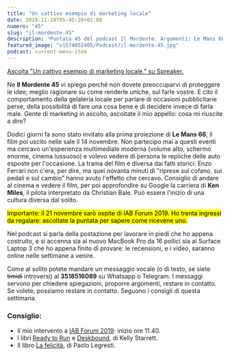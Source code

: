 ```yaml
---
title: "Un cattivo esempio di marketing locale"
date: 2019-11-18T05:45:20+02:00
numero: "45"
slug: "il-mordente-45"
description: "Puntata 45 del podcast Il Mordente. Argomenti: Le Mans 66, marketing locale, scrivania per lavorare in piedi, Macbook Pro 16, IAB Forum 2019, rubare idee, proteggere le idee. Autore: Riccardo Palombo"
featured_image: "v1574052405/Podcast/il-mordente-45.jpg"
podcast: current-menu-item
---
```


<a class="spreaker-player" href="https://www.spreaker.com/episode/20051350" data-resource="episode_id=20051350" data-width="100%" data-height="200px" data-theme="light" data-playlist="false" data-playlist-continuous="false" data-autoplay="false" data-live-autoplay="false" data-chapters-image="true" data-episode-image-position="right" data-hide-logo="false" data-hide-likes="false" data-hide-comments="false" data-hide-sharing="false" data-hide-download="true">Ascolta "Un cattivo esempio di marketing locale." su Spreaker.</a>

Ne <strong>Il Mordente 45</strong> vi spiego perché non dovete preoccuparvi di proteggere le idee; meglio ragionare su come renderle uniche, sul farle vostre. E cito il comportamento della gelateria locale per parlare di occasioni pubblicitarie perse, della possibilità di fare una cosa bene e di decidere invece di farla male. Gente di marketing in ascolto, ascoltate il mio appello: cosa mi riuscite a dire?

Dodici giorni fa sono stato invitato alla prima proiezione di <strong>Le Mans 66</strong>, il film poi uscito nelle sale il 14 novembre. Non partecipo mai a questi eventi ma cercavo un'esperienza multimediale moderna (volume alto, schermo enorme, cinema lussuoso) e volevo vedere di persona le repliche delle auto esposte per l'occasione. La trama del film è diversa dai fatti storici: Enzo Ferrari non c'era, per dire, ma quei novanta minuti di "riprese sul cofano, sui pedali e sul cambio" hanno avuto l'effetto che cercavo. Consiglio di andare al cinema e vedere il film, per poi approfondire su Google la carriera di <strong>Ken Miles</strong>, il pilota interpretato da Christian Bale. Può essere l'inizio di una cultura diversa dal solito.

<mark>Importante: il 21 novembre sarò ospite di IAB Forum 2019. Ho trenta ingressi da regalare: ascoltate la puntata per sapere come ricevene uno.</mark>

Nel podcast si parla della postazione per lavorare in piedi che ho appena costruito, e si accenna sia al nuovo MacBook Pro da 16 pollici sia al Surface Laptop 3 che ho appena finito di provare: le recensioni, e i video, saranno online nelle settimane a venire.

Come al solito potete mandare un messaggio vocale (o di testo, se siete ~~timidi~~ introversi) al <strong>3518516089</strong> su Whatsapp o Telegram. I messaggi servono per chiedere spiegazioni, proporre argomenti, restare in contatto. Se volete, possiamo restare in contatto. Seguono i consigli di questa settimana.

### Consiglio:
<ul>
<li>Il mio intervento a <a href="https://www.iabforumregistration.com/PACKAGE/1" target="_blank" rel="nofollow" title="Riccardo Palombo a IAB Forum 2019">IAB Forum 2019</a>: inizio ore 11.40.</li>
<li>I libri <a href="https://amzn.to/34rh9bF" target="_blank" rel="nofollow" title="Vedi il libro Ready to Run: Unlocking Your Potential to Run Naturally">Ready to Run</a> e <a href="https://amzn.to/2K9mLiV" target="_blank" rel="nofollow" title="Vedi il libro Deskbound: Standing Up to a Sitting World">Deskbound</a>, di Kelly Starrett.</li>
<li>Il libro <a href="https://amzn.to/36tnODI" target="_blank" rel="nofollow" title="Vedi il libro La felicità">La felicità</a>, di Paolo Legresti.</li>
</ul>